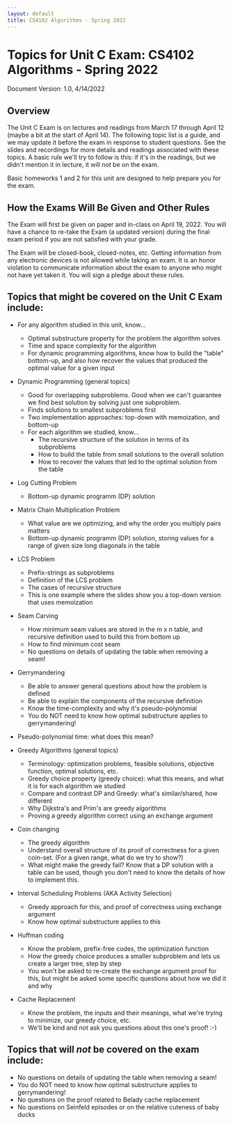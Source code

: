 ```yaml
---
layout: default
title: CS4102 Algorithms - Spring 2022 
---
```

# Topics for Unit C Exam: CS4102 Algorithms - Spring 2022

Document Version: 1.0, 4/14/2022 


Overview
---------------------------------------

The Unit C Exam is on lectures and readings from March 17 through April 12 (maybe a bit at the start of April 14).  The following topic list is a guide, and we may update it before the exam in response to student questions.  See the slides and recordings for more details and readings associated with these topics.  A basic rule we'll try to follow is this: if it's in the readings, but we didn't mention it in lecture, it will *not* be on the exam.

Basic homeworks 1 and 2 for this unit are designed to help prepare you for the exam.


How the Exams Will Be Given and Other Rules
----------------------------------------------
The Exam will first be given on paper and in-class on April 19, 2022.  You will have a chance to re-take the Exam (a updated version) during the final exam period if you are not satisfied with your grade.

The Exam will be closed-book, closed-notes, etc.  Getting information from any electronic devices is not allowed while taking an exam. 
It is an honor violation to communicate information about the exam to anyone who might not have yet taken it. You will sign a pledge about these rules.


Topics that might be covered on the Unit C Exam include:
-------------------------------------------------

- For any algorithm studied in this unit, know...
    - Optimal substructure property for the problem the algorithm solves
    - Time and space complexity for the algorithm
    - For dynamic programming algorithms, know how to build the "table" bottom-up, and also how recover the values that produced the optimal value for a given input
    

- Dynamic Programming (general topics)
    - Good for overlapping subproblems. Good when we can't guarantee we find best solution by solving just one subproblem.
    - Finds solutions to smallest subproblems first
    - Two implementation approaches:  top-down with memoization, and bottom-up
    - For each algorithm we studied, know...
        - The recursive structure of the solution in terms of its subproblems
        - How to build the table from small solutions to the overall solution
        - How to recover the values that led to the optimal solution from the table 

- Log Cutting Problem
    - Bottom-up dynamic programm (DP) solution
    
- Matrix Chain Multiplication Problem
	- What value are we optimizing, and why the order you multiply pairs matters
    - Bottom-up dynamic programm (DP) solution, storing values for a range of given size long diagonals in the table
    
- LCS Problem
    - Prefix-strings as subproblems
    - Definition of the LCS problem 
    - The cases of recursive structure
    - This is one example where the slides show you a top-down version that uses memoization

- Seam Carving
	- How minimum seam values are stored in the m x n table, and recursive definition used to build this from bottom up
	- How to find minimum cost seam
	- No questions on details of updating the table when removing a seam!

- Gerrymandering
	- Be able to answer general questions about how the problem is defined
	- Be able to explain the components of the recursive definition
	- Know the time-complexity and why it's pseudo-polynomial
	- You do NOT need to know how optimal substructure applies to gerrymandering!


- Pseudo-polynomial time: what does this mean?
	
- Greedy Algorithms (general topics)
    - Terminology: optimization problems, feasible solutions, objective function, optimal solutions, etc.
    - Greedy choice property (greedy choice): what this means, and what it is for each algorithm we studied
    - Compare and contrast DP and Greedy: what's similar/shared, how different
    - Why Dijkstra's and Prim's are greedy algorithms
    - Proving a greedy algorithm correct using an exchange argument

- Coin changing
    - The greedy algorithm
    - Understand overall structure of its proof of correctness for a given coin-set. (For  a given range, what do we try to show?)
    - What might make the greedy fail?  Know that a DP solution with a table can be used, though you don't need to know the details of how to implement this.

- Interval Scheduling  Problems (AKA Activity Selection)
    - Greedy approach for this, and proof of correctness using exchange argument
    - Know how optimal substructure applies to this
    
- Huffman coding
	- Know the problem, prefix-free codes, the optimization function
	- How the greedy choice produces a smaller subproblem and lets us create a larger tree, step by step
	- You won't be asked to re-create the exchange argument proof for this, but might be asked some specific questions about how we did it and why
	
- Cache Replacement
	- Know the problem, the inputs and their meanings, what we're trying to minimize, our greedy choice, etc.
	- We'll be kind and not ask you questions about this one's proof! :-)


Topics that will *not* be covered on the exam include:
-------------------------------------------------

- No questions on details of updating the table when removing a seam!
- You do NOT need to know how optimal substructure applies to gerrymandering!
- No questions on the proof related to Belady cache replacement
- No questions on Seinfeld episodes or on the relative cuteness of baby ducks


